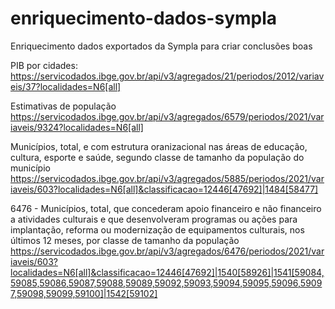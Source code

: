 # enriquecimento-dados-sympla
Enriquecimento dados exportados da Sympla para criar conclusões boas

PIB por cidades:
https://servicodados.ibge.gov.br/api/v3/agregados/21/periodos/2012/variaveis/37?localidades=N6[all]

Estimativas de população
https://servicodados.ibge.gov.br/api/v3/agregados/6579/periodos/2021/variaveis/9324?localidades=N6[all]

Municípios, total, e com estrutura oranizacional nas áreas de educação, cultura, esporte e saúde, segundo classe de tamanho da população do município
https://servicodados.ibge.gov.br/api/v3/agregados/5885/periodos/2021/variaveis/603?localidades=N6[all]&classificacao=12446[47692]|1484[58477]

6476 - Municípios, total, que concederam apoio financeiro e não financeiro a atividades culturais e que desenvolveram programas ou ações para implantação, reforma ou modernização de equipamentos culturais, nos últimos 12 meses, por classe de tamanho da população
https://servicodados.ibge.gov.br/api/v3/agregados/6476/periodos/2021/variaveis/603?localidades=N6[all]&classificacao=12446[47692]|1540[58926]|1541[59084,59085,59086,59087,59088,59089,59092,59093,59094,59095,59096,59097,59098,59099,59100]|1542[59102]


